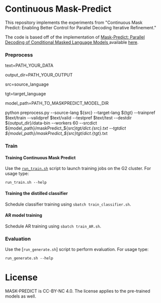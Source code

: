 # Continuous Mask-Predict

This repository implements the experiments from "Continuous Mask Predict: Enabling Better Control for Parallel Decoding
Iterative Refinement."

The code is based off of the implementation of [Mask-Predict: Parallel Decoding of Conditional Masked Language Models
](https://arxiv.org/abs/1904.09324) available [here](https://github.com/facebookresearch/Mask-Predict).

### Preprocess

text=PATH_YOUR_DATA

output_dir=PATH_YOUR_OUTPUT

src=source_language

tgt=target_language

model_path=PATH_TO_MASKPREDICT_MODEL_DIR

python preprocess.py --source-lang ${src} --target-lang ${tgt} --trainpref $text/train --validpref $text/valid --testpref $text/test  --destdir ${output_dir}/data-bin  --workers 60  --srcdict ${model_path}/maskPredict_${src}_${tgt}/dict.${src}.txt --tgtdict ${model_path}/maskPredict_${src}_${tgt}/dict.${tgt}.txt

### Train

#### Training Continuous Mask Predict
Use the [`run_train.sh`](./run_train.sh) script to launch training jobs on the G2 cluster.
For usage type:
```shell
run_train.sh --help
```

#### Training the distilled classifier
Schedule classifier training using
`sbatch train_classifier.sh`.

#### AR model training
Schedule AR training using
`sbatch train_AR.sh`.

### Evaluation

Use the [`run_generate.sh`] script to perform evaluation.
For usage type:
```shell
run_generate.sh --help
```

# License
MASK-PREDICT is CC-BY-NC 4.0.
The license applies to the pre-trained models as well.
